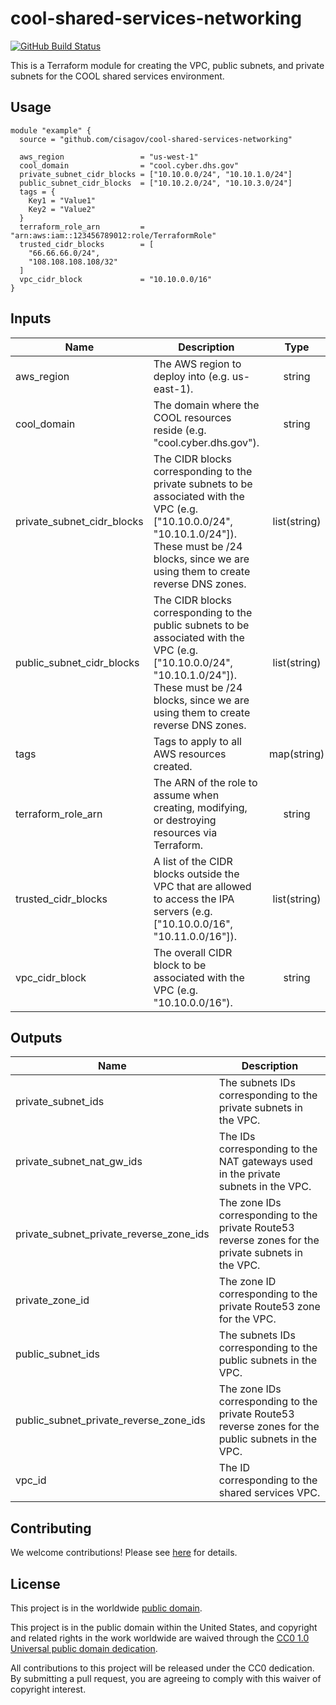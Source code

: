 # cool-shared-services-networking #

[![GitHub Build Status](https://github.com/cisagov/cool-shared-services-networking/workflows/build/badge.svg)](https://github.com/cisagov/cool-shared-services-networking/actions)

This is a Terraform module for creating the VPC, public subnets, and
private subnets for the COOL shared services environment.

## Usage ##

```hcl
module "example" {
  source = "github.com/cisagov/cool-shared-services-networking"

  aws_region                 = "us-west-1"
  cool_domain                = "cool.cyber.dhs.gov"
  private_subnet_cidr_blocks = ["10.10.0.0/24", "10.10.1.0/24"]
  public_subnet_cidr_blocks  = ["10.10.2.0/24", "10.10.3.0/24"]
  tags = {
    Key1 = "Value1"
    Key2 = "Value2"
  }
  terraform_role_arn         = "arn:aws:iam::123456789012:role/TerraformRole"
  trusted_cidr_blocks        = [
    "66.66.66.0/24",
    "108.108.108.108/32"
  ]
  vpc_cidr_block             = "10.10.0.0/16"
}
```

## Inputs ##

| Name | Description | Type | Default | Required |
|------|-------------|:----:|:-------:|:--------:|
| aws_region | The AWS region to deploy into (e.g. us-east-1). | string | `us-east-1` | no |
| cool_domain | The domain where the COOL resources reside (e.g. "cool.cyber.dhs.gov"). | string | `cool.cyber.dhs.gov` | no |
| private_subnet_cidr_blocks | The CIDR blocks corresponding to the private subnets to be associated with the VPC (e.g. ["10.10.0.0/24", "10.10.1.0/24"]).  These must be /24 blocks, since we are using them to create reverse DNS zones. | list(string) | | yes |
| public_subnet_cidr_blocks | The CIDR blocks corresponding to the public subnets to be associated with the VPC (e.g. ["10.10.0.0/24", "10.10.1.0/24"]).  These must be /24 blocks, since we are using them to create reverse DNS zones. | list(string) | | yes |
| tags | Tags to apply to all AWS resources created. | map(string) | `{}` | no |
| terraform_role_arn | The ARN of the role to assume when creating, modifying, or destroying resources via Terraform. | string | | yes |
| trusted_cidr_blocks | A list of the CIDR blocks outside the VPC that are allowed to access the IPA servers (e.g. ["10.10.0.0/16", "10.11.0.0/16"]). | list(string) | `[]` | no |
| vpc_cidr_block | The overall CIDR block to be associated with the VPC (e.g. "10.10.0.0/16"). | string | | yes |

## Outputs ##

| Name | Description |
|------|-------------|
| private_subnet_ids | The subnets IDs corresponding to the private subnets in the VPC. |
| private_subnet_nat_gw_ids | The IDs corresponding to the NAT gateways used in the private subnets in the VPC. |
| private_subnet_private_reverse_zone_ids | The zone IDs corresponding to the private Route53 reverse zones for the private subnets in the VPC. |
| private_zone_id | The zone ID corresponding to the private Route53 zone for the VPC. |
| public_subnet_ids | The subnets IDs corresponding to the public subnets in the VPC. |
| public_subnet_private_reverse_zone_ids | The zone IDs corresponding to the private Route53 reverse zones for the public subnets in the VPC. |
| vpc_id | The ID corresponding to the shared services VPC. |

## Contributing ##

We welcome contributions!  Please see [here](CONTRIBUTING.md) for
details.

## License ##

This project is in the worldwide [public domain](LICENSE).

This project is in the public domain within the United States, and
copyright and related rights in the work worldwide are waived through
the [CC0 1.0 Universal public domain
dedication](https://creativecommons.org/publicdomain/zero/1.0/).

All contributions to this project will be released under the CC0
dedication. By submitting a pull request, you are agreeing to comply
with this waiver of copyright interest.
